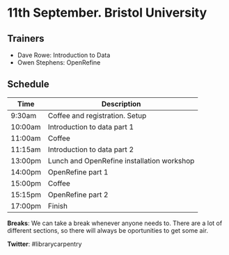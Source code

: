 11th September. Bristol University
==================================

Trainers
--------

- Dave Rowe: Introduction to Data
- Owen Stephens: OpenRefine

Schedule
--------

| Time | Description |
| ---- | ----------- |
| 9:30am | Coffee and registration. Setup |
| 10:00am | Introduction to data part 1 |
| 11:00am | Coffee |
| 11:15am | Introduction to data part 2 |
| 13:00pm | Lunch and OpenRefine installation workshop |
| 14:00pm | OpenRefine part 1 |
| 15:00pm | Coffee |
| 15:15pm | OpenRefine part 2 |
| 17:00pm | Finish |

**Breaks**: We can take a break whenever anyone needs to.  There are a lot of different sections, so there will always be oportunities to get some air.

**Twitter**: #librarycarpentry